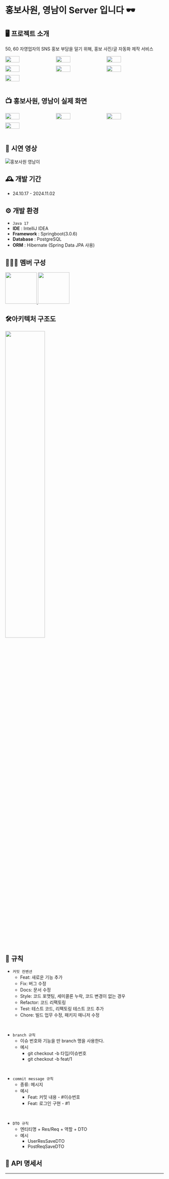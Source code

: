 # 홍보사원, 영남이 Server 입니다 🕶️

## 🖥️ 프로젝트 소개
50, 60 자영업자의 SNS 홍보 부담을 덜기 위해, 홍보 사진/글 자동화 제작 서비스

<div style="display: flex; flex-wrap: wrap; gap: 10px;">
    <img src="https://github.com/user-attachments/assets/d7aca65a-c026-4093-9918-592596bc3477" width="30%">
    <img src="https://github.com/user-attachments/assets/2cebafcf-94fb-46e8-9085-302ba81ed64b" width="30%">
    <img src="https://github.com/user-attachments/assets/0d941758-768a-4d27-856c-af4243231129" width="30%">
    <img src="https://github.com/user-attachments/assets/6e306129-ac58-47d1-bcd6-6d725f2e7955" width="30%">
    <img src="https://github.com/user-attachments/assets/3319331e-b5c0-4c27-a217-4143d442003a" width="30%">
    <img src="https://github.com/user-attachments/assets/14815a1a-32fa-4dbe-affe-743fa362a2e6" width="30%">
    <img src="https://github.com/user-attachments/assets/55e67b68-bd82-464f-a755-1d842ee1ad74" width="30%">
</div>

<br>

## 📺 홍보사원, 영남이 실제 화면
<div style="display: flex; flex-wrap: wrap; gap: 10px;">
    <img src="https://github.com/user-attachments/assets/f533ffc3-9526-4c71-b098-7da315f26cba" width="30%">
    <img src="https://github.com/user-attachments/assets/4fc85db2-9ded-481a-a43d-8a185226d357" width="30%">
    <img src="https://github.com/user-attachments/assets/32442834-73c5-4aef-9bbe-3d2d28ace22f" width="30%">
    <img src="https://github.com/user-attachments/assets/36564222-74d4-4476-9247-b6cd71c9ad09" width="30%">
</div>

<br>

## 🎥 시연 영상
![홍보사원 영남이](https://github.com/user-attachments/assets/9d01408a-7b58-4c6f-9c9e-5e7a1739d975)

## 🕰️ 개발 기간
* 24.10.17 - 2024.11.02

## ⚙️ 개발 환경
- `Java 17`
- **IDE** : IntelliJ IDEA
- **Framework** : Springboot(3.0.6)
- **Database** : PostgreSQL
- **ORM** : Hibernate (Spring Data JPA 사용)

## 🧑‍🤝‍🧑 멤버 구성
<p>
    <a href="https://github.com/M-ung">
      <img src="https://avatars.githubusercontent.com/u/126846468?v=4" width="100">
    </a>
    <a href="https://github.com/sjk4618">
      <img src="https://avatars.githubusercontent.com/u/70939232?v=4" width="100">
    </a>
</p>

## 🛠️아키텍처 구조도
<img src="https://github.com/user-attachments/assets/32065253-f09b-43c1-b390-92b0e78a0432" width="50%">

## 📝 규칙
- `커밋 컨벤션`
    - Feat: 새로운 기능 추가
    - Fix: 버그 수정
    - Docs: 문서 수정
    - Style: 코드 포맷팅, 세미콜론 누락, 코드 변경이 없는 경우
    - Refactor: 코드 리팩토링
    - Test: 테스트 코드, 리팩토링 테스트 코드 추가
    - Chore: 빌드 업무 수정, 패키지 매니저 수정

<br>

- `branch 규칙`
    - 이슈 번호와 기능을 딴 branch 명을 사용한다.
    - 예시
        - git checkout -b 타입/이슈번호
        - git checkout -b feat/1

<br>

- `commit message 규칙`
    - 종류: 메시지
    - 예시
        - Feat: 커밋 내용 - #이슈번호
        - Feat: 로그인 구현 - #1
<br>

- `DTO 규칙`
    - 엔티티명 + Res/Req + 역할 + DTO
    - 예시
        - UserResSaveDTO
        - PostReqSaveDTO

## 📌 API 명세서

---
